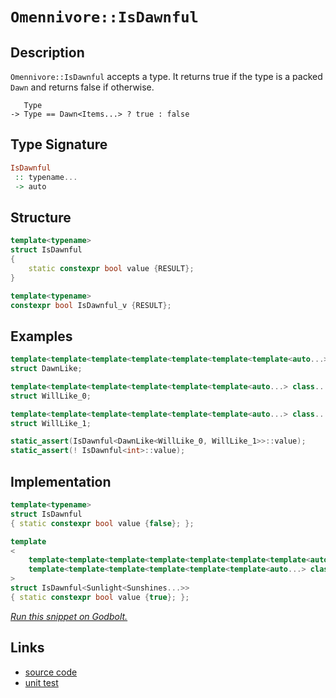 <!-- Copyright 2024 Feng Mofan
SPDX-License-Identifier: Apache-2.0 -->

# `Omennivore::IsDawnful`

## Description

`Omennivore::IsDawnful` accepts a type.
It returns true if the type is a packed `Dawn` and returns false if otherwise.

<pre><code>   Type
-> Type == Dawn&lt;Items...&gt; ? true : false</code></pre>

## Type Signature

```Haskell
IsDawnful
 :: typename...
 -> auto
```

## Structure

```C++
template<typename>
struct IsDawnful
{
    static constexpr bool value {RESULT};
}

template<typename>
constexpr bool IsDawnful_v {RESULT};
```

## Examples

```C++
template<template<template<template<template<template<template<auto...> class...> class...> class...> class...> class...> class...>
struct DawnLike;

template<template<template<template<template<template<auto...> class...> class...> class...> class...> class...>
struct WillLike_0;

template<template<template<template<template<template<auto...> class...> class...> class...> class...> class...>
struct WillLike_1;

static_assert(IsDawnful<DawnLike<WillLike_0, WillLike_1>>::value);
static_assert(! IsDawnful<int>::value);
```

## Implementation

```C++
template<typename>
struct IsDawnful
{ static constexpr bool value {false}; };

template
<
    template<template<template<template<template<template<template<auto...> class...> class...> class...> class...> class...> class...> class Sunlight,
    template<template<template<template<template<template<auto...> class...> class...> class...> class...> class...> class...Sunshines
>
struct IsDawnful<Sunlight<Sunshines...>>
{ static constexpr bool value {true}; };
```

[*Run this snippet on Godbolt.*](https://godbolt.org/#z:OYLghAFBqd5QCxAYwPYBMCmBRdBLAF1QCcAaPECAMzwBtMA7AQwFtMQByARg9KtQYEAysib0QXACx8BBAKoBnTAAUAHpwAMvAFYTStJg1DIApACYAQuYukl9ZATwDKjdAGFUtAK4sGISRqkrgAyeAyYAHI%2BAEaYxCBmAOykAA6oCoRODB7evv6BaRmOAqHhUSyx8Um2mPbFDEIETMQEOT5%2BATV1WY3NBKWRMXEJyQpNLW15nWN9A%2BWVIwCUtqhexMjsHASYLCkG2yYAzG4EAJ4pjKyYR9gmGgCCY8ReDgDUAJIKACJMAO4MVC8tDu9xMiQsrxmjmQrzQDDGmFUKWIr2iqE8rwAbmIvJhXmCLFQxEowV8jhDSeSQSDtrt9tcHkc3CDXqzXrS9kwDscOfSmbyudceTtOdyTiK%2BcK6YL%2BRKZccmF4iAA6VU3WEGBQKVXK9XITXatWHbAaphanV6g0W42m81Gk36s2G3U2x1a15CLwMWh4YAIAikFlsgVikNC8XS0NyqOR8NhpmKlX223Oy1O60Oq3Jt2p11Zl2Z9Oqz3whBhTAKanGkFPF4ED7fP4AoFMks%2Bv0EVtehRl8K527VxngyFNaGwgQIpEotEY7HePEEgjPa6JMmHCmrqmMh4AegAVAfD0fjzuQfvD68ACoVggKV5H0%2B74/Ph/Uh7xqWiuPR7%2Bx2V/z9JQjL8EyVVAMxTCCcyg/M0ztAtIOzWDB0eJc61eH5/lCABrIUrG3e4P2AoCiNIn9/xAhUwJgosEOgpDaLg/tEILGs0LeAB1OhaBwzAAH0NC3UF33IwD5WI8SyIAiSxUTcCGPgpiaMUvNGNUlTbgeWtOO43i%2BK4IS2K5PBkD4p04gICBPkw5tgWOGzeKZLjaB4vBcIE0hXmc1z3IM6tjRAEA51xRYhKhEyzK1CyIDAMAGxswE7LcMJOwCoKcUwUL1w4ZZaE4ABWXg/A4LRSFQThmUsaxIVWdYFzMQ4eFIAhNBy5ZsJAfKzGVRIzEkAAOfr8o0ABOLqNAANn6w59E4SReBYCQNECYrSvKjheAUEBAhakqctIOBYBgRAQFWAgUiVchKDQXY6DiCIrk4VR%2BomgBaCbJFeYBkBhKRlTMXhMHwIhiDwdA9H4QQRDEdgpBkQRFBUdQ9tIXQuFIX5iCYFJOB4XKCqK1qys4AB5JULvrVAqFeZ63o%2Br6fteP6zFeCAPFu%2BgUXMRrFl4XatGWCAkBulI7rICgIBFsWQGAKQzD4OhtmILaIGiInojCZpTlx3gNeYYhThJ6JtEwBwddIG62EEEnvW1lGsGiLxgDcMRaC27heCwFhDGAcR7bwYhTccTEKyJxFTaVTYmpS2oiZ9aIsYNjwsCJpc8EWj3SBD4g0SUL4dh9n0jFa5YqAMYAFAANTwTBfhJi5iqayHhFEcQ4ebxG1CJtH9B9lBrGsfQ8GiLbIGWVAUnqd3XrGdAji%2BUwqssMw1uz0GsFHiBljsIOshcBh3E8do9BCct5mGdHCkyARJj8S/0mvhg5iGeJ0Z3hwenGVoj7yN/al3gQvQWjPwqBfWwX9b56BmMAs%2BL8JDb1qhseBs0OCFVIKtXg60aYvXep9b6v1JD/VZrgQgJB8QNS4LzZqJdlgIEwEwLA8Qt6kA6pIQ4yoRqHESAESQfUJrLXyhNEaKD5qkEWo1ZUE0uBTRGv1aR%2BVJBcHypwia6CibrU2ttahe1BbHSFqdcml0JZS05g9NgnBmgsExIkV6TBTRGCZiNZUXBlSlSBqQ9eENZDQzbtIDuSgu4o10PLTG2Mdb41QYTFG60ybnSVK8KmrxLHWNsfY4AjjnGuNZuzUWnNyGHDMFQ/m%2B19EmLiFdSWqAObDGSTYx0RguAjS4IEGgtAlYqzVijPWWtzbdINkbE2ZtM6W0YAQG2tA7alQdk7F2Ll3ZNS9oXTYUyA67xDu7NxqgI7bHNjHPKKN46J1OMnZZfNQYZyatnXOmB87eyMEXUAOi%2BDlyrjXOuDdzbNx8bDPxshO7I1KsE3uxdF5WEsEPEe8Bx6TyyNPWe89QXWBXpgteYNQ5jy6AAvwEBXCQPRqfMocD75FCyHi1ID96ggIWH/bogCIE/zvpij%2BdLZiwNAa/cBfQyXQP6Gy6lCC1hIMoSgtBGDiYcCScQKxNi7H1PSY0zJGhiHAzIdzShfMaGkDoQw4YzD9miPEU4jQkhEjKMSIkQ4vDJAfXRmKjRtgtHFN0fAfRZ0KYVLKcQMxmxLH0xYAoTEMJMQKvpGMQGKrPHoy%2Ba3H58N5ABIBToEAM1Qk4w9hE0V6jSaGMptTX1n1/WBqxCGwUYxslVNyXEfJhwiklwOsLCtYsPWNs5kFZAKQUh8WDSNPioaCBmSlR9BWbS4gdPVprA2vSJ2G2NkHc2Izra2yJtM52rt5mewLvc05pB8CBw/ussOWzkCR12YIWOBzh5HJOanc55srnpBuZu32YRHkC2eUwCu1da710YJ87xMaJC/IRgm7uybgXGAHuC%2BOm9oVT04DuWe/cl4WGRWVVFG8oVMvqPvQ%2BuRGUEsGOyvQV96hkpI1kKlYD371CAd/PDUD/7MoaF/SjHKeXcpY3yi%2BAq6rIP2Zm6JnBJUsD9QGoNJbthlogCQkG%2BT1XaIFrQ%2BhjDKARINQkJxhxDj5WGoo5aWnEhTTUYJjaDqdqatYYkf6pquBSBGsaxInCuDJH2YcKJa1OAap0REgGxmPOmadcsbOGRnCSCAA%3D)

## Links

- [source code](../../../../conceptrodon/omennivore/is_dawnful.hpp)
- [unit test](../../../../tests/unit/metafunctions/omennivore/is_dawnful.test.hpp)
